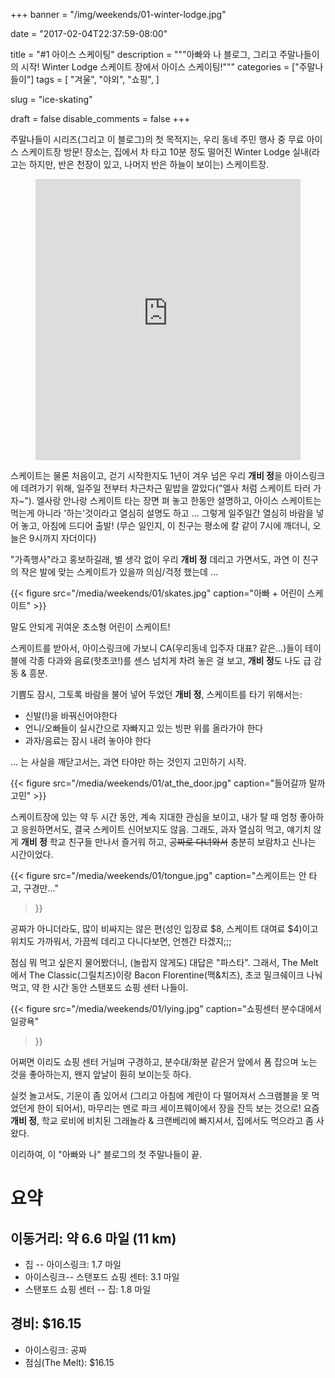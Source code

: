 +++
banner = "/img/weekends/01-winter-lodge.jpg"

date = "2017-02-04T22:37:59-08:00"

title = "#1 아이스 스케이팅"
description = """아빠와 나 블로그, 그리고 주말나들이의 시작!
Winter Lodge 스케이트 장에서 아이스 스케이팅!"""
categories = ["주말나들이"]
tags = [
  "겨울",
  "야외",
  "쇼핑",
]

slug = "ice-skating"

draft = false
disable_comments = false
+++

주말나들이 시리즈(그리고 이 블로그)의 첫 목적지는, 우리 동네 주민 행사 중
무료 아이스 스케이트장 방문!
장소는, 집에서 차 타고 10분 정도 떨어진 Winter Lodge 실내(라고는 하지만,
반은 천장이 있고, 나머지 반은 하늘이 보이는) 스케이트장.

<figure>
<iframe
src="https://www.google.com/maps/embed?pb=!1m18!1m12!1m3!1d3168.234557802666!2d-122.12705098431923!3d37.43156333960341!2m3!1f0!2f0!3f0!3m2!1i1024!2i768!4f13.1!3m3!1m2!1s0x808fba577e309dc5%3A0x9dce5588a7eaa5ad!2sWinter+Lodge!5e0!3m2!1sen!2sus!4v1486279423887"
width="100%" height="450" frameborder="0" style="border:0"
allowfullscreen></iframe>
</figure>

스케이트는 물론 처음이고, 걷기 시작한지도 1년이 겨우 넘은 우리 **개비 정**을
아이스링크에 데려가기 위해, 일주일 전부터 차근차근 밑밥을 깔았다("엘사 처럼
스케이트 타러 가자~"). 엘사랑 안나랑 스케이트 타는 장면 펴 놓고 한동안
설명하고, 아이스 스케이트는 먹는게 아니라 '하는'것이라고 열심히 설명도 하고 …
그렇게 일주일간 열심히 바람을 넣어 놓고, 아침에 드디어 출발! (무슨 일인지,
이 친구는 평소에 칼 같이 7시에 깨더니, 오늘은 9시까지 자더이다)

"가족행사"라고 홍보하길래, 별 생각 없이 우리 **개비 정** 데리고 가면서도,
과연 이 친구의 작은 발에 맞는 스케이트가 있을까 의심/걱정 했는데 …

{{< figure
  src="/media/weekends/01/skates.jpg"
  caption="아빠 + 어린이 스케이트" >}}

말도 안되게 귀여운 초소형 어린이 스케이트!

스케이트를 받아서, 아이스링크에 가보니 CA(우리동네 입주자 대표? 같은…)들이
테이블에 각종 다과와 음료(핫초코!)를 센스 넘치게 차려 놓은 걸 보고, **개비
정**도 나도 급 감동 & 흥분.

기쁨도 잠시, 그토록 바람을 불어 넣어 두었던 **개비 정**, 스케이트를 타기
위해서는:

* 신발(!)을 바꿔신어야한다
* 언니/오빠들이 실시간으로 자빠지고 있는 빙판 위를 올라가야 한다
* 과자/음료는 잠시 내려 놓아야 한다

… 는 사실을 깨닫고서는, 과연 타야만 하는 것인지 고민하기 시작.

{{< figure
  src="/media/weekends/01/at_the_door.jpg"
  caption="들어갈까 말까 고민" >}}

스케이트장에 있는 약 두 시간 동안, 계속 지대한 관심을 보이고, 내가
탈 때 엄청 좋아하고 응원하면서도, 결국 스케이트 신어보지도 않음.
그래도, 과자 열심히 먹고, 얘기치 않게 **개비 정** 학교 친구들 만나서 즐거워
하고, ~~공짜로 다녀와서~~ 충분히 보람차고 신나는 시간이었다.

{{< figure
  src="/media/weekends/01/tongue.jpg"
  caption="스케이트는 안 타고, 구경만…"
>}}

공짜가 아니더라도, 많이 비싸지는 않은 편(성인 입장료 $8, 스케이트 대여료
$4)이고 위치도 가까워서, 가끔씩 데리고 다니다보면, 언젠간 타겠지;;;

점심 뭐 먹고 싶은지 물어봤더니, (놀랍지 않게도) 대답은 "파스타".
그래서, The Melt에서 The Classic(그릴치즈)이랑 Bacon Florentine(맥&치즈),
초코 밀크쉐이크 나눠 먹고, 약 한 시간 동안 스탠포드 쇼핑 센터 나들이.

{{< figure
  src="/media/weekends/01/lying.jpg"
  caption="쇼핑센터 분수대에서 일광욕"
>}}

어쩌면 이리도 쇼핑 센터 거닐며 구경하고, 분수대/화분 같은거 앞에서 폼 잡으며
노는 것을 좋아하는지, 왠지 앞날이 훤히 보이는듯 하다.

실컷 놀고서도, 기운이 좀 있어서 (그리고 아침에 계란이 다 떨어져서 스크램블을
못 먹었던게 한이 되어서), 마무리는 멘로 파크 세이프웨이에서 장을 잔득 보는
것으로! 요즘 **개비 정**, 학교 로비에 비치된 그래놀라 & 크랜베리에 빠지셔서,
집에서도 먹으라고 좀 사왔다.

이리하여, 이 "아빠와 나" 블로그의 첫 주말나들이 끝.

# 요약

## 이동거리: 약 6.6 마일 (11 km)

- 집 -- 아이스링크: 1.7 마일
- 아이스링크-- 스탠포드 쇼핑 센터: 3.1 마일
- 스탠포드 쇼핑 센터 -- 집: 1.8 마일

## 경비: $16.15

- 아이스링크: 공짜
- 점심(The Melt): $16.15
